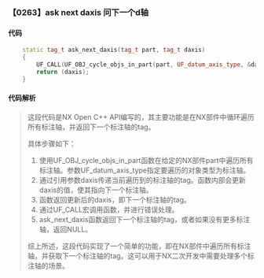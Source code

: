 ### 【0263】ask next daxis 问下一个d轴

#### 代码

```cpp
    static tag_t ask_next_daxis(tag_t part, tag_t daxis)  
    {  
        UF_CALL(UF_OBJ_cycle_objs_in_part(part, UF_datum_axis_type, &daxis));  
        return (daxis);  
    }

```

#### 代码解析

> 这段代码是NX Open C++ API编写的，其主要功能是在NX部件中循环遍历所有标注轴，并返回下一个标注轴的tag。
>
> 具体步骤如下：
>
> 1. 使用UF_OBJ_cycle_objs_in_part函数在给定的NX部件part中遍历所有标注轴。参数UF_datum_axis_type指定要遍历的对象类型为标注轴。
> 2. 通过引用参数daxis传递当前遍历到的标注轴的tag。函数内部会更新daxis的值，使其指向下一个标注轴。
> 3. 函数返回更新后的daxis，即下一个标注轴的tag。
> 4. 通过UF_CALL宏调用函数，并进行错误处理。
> 5. ask_next_daxis函数返回下一个标注轴的tag，或者如果没有更多标注轴，返回NULL。
>
> 综上所述，这段代码实现了一个简单的功能，即在NX部件中遍历所有标注轴，并获取下一个标注轴的tag。这可以用于NX二次开发中需要处理多个标注轴的场景。
>
